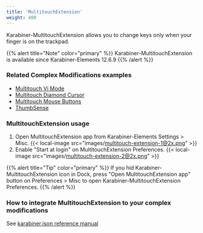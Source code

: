 ```yaml
---
title: 'MultitouchExtension'
weight: 400
---
```


Karabiner-MultitouchExtension allows you to change keys only when your finger is on the trackpad.

{{% alert title="Note" color="primary" %}}
Karabiner-MultitouchExtension is available since Karabiner-Elements 12.6.9
{{% /alert %}}

### Related Complex Modifications examples

-   [Multitouch Vi Mode](https://ke-complex-modifications.pqrs.org/#multitouch_vi_mode)
-   [Multitouch Diamond Cursor](https://ke-complex-modifications.pqrs.org/#multitouch_diamond_cursor)
-   [Multitouch Mouse Buttons](https://ke-complex-modifications.pqrs.org/#multitouch_mouse_buttons)
-   [ThumbSense](https://ke-complex-modifications.pqrs.org/#thumbsense)

### MultitouchExtension usage

1.  Open MultitouchExtension app from Karabiner-Elements Settings > Misc.
    {{< local-image src="images/multitouch-extension-1@2x.png" >}}
2.  Enable "Start at login" on MultitouchExtension Preferences.
    {{< local-image src="images/multitouch-extension-2@2x.png" >}}

{{% alert title="Tip" color="primary" %}}
If you hid Karabiner-MultitouchExtension icon in Dock,
press "Open MultitouchExtension app" button on Preferences > Misc to open Karabiner-MultitouchExtension Preferences.
{{% /alert %}}

### How to integrate MultitouchExtension to your complex modifications

See [karabiner.json reference manual](../../../json/extra/multitouch-extension/)
